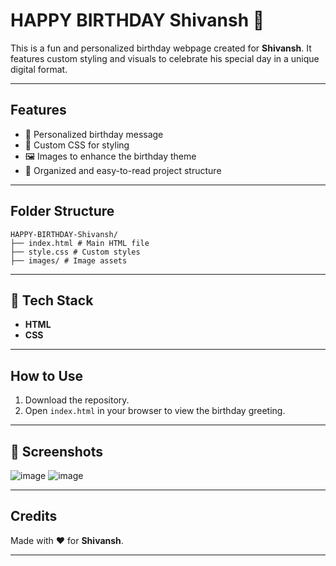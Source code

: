 # HAPPY BIRTHDAY Shivansh 🎉

This is a fun and personalized birthday webpage created for **Shivansh**. It features custom styling and visuals to celebrate his special day in a unique digital format.

---

## Features

- 🎂 Personalized birthday message
- 🎨 Custom CSS for styling
- 🖼️ Images to enhance the birthday theme
- 📁 Organized and easy-to-read project structure
---

## Folder Structure

```
HAPPY-BIRTHDAY-Shivansh/
├── index.html # Main HTML file
├── style.css # Custom styles
├── images/ # Image assets
```
---
## 🧰 Tech Stack
- **HTML**
- **CSS**
---

## How to Use
1. Download the repository.
2. Open `index.html` in your browser to view the birthday greeting.
---

## 📸 Screenshots
![image](https://github.com/user-attachments/assets/78f1285c-13f2-4b2d-9cd5-a962d214cf6b)
![image](https://github.com/user-attachments/assets/31f7ed9c-774b-4d70-9725-74d588d0b3ca)

---
## Credits

Made with ❤️ for **Shivansh**.

---

